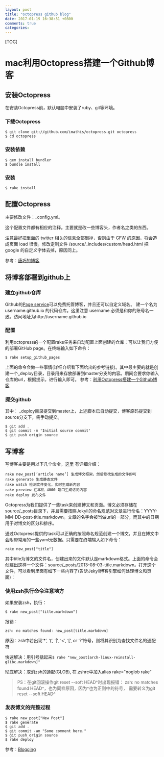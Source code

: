 ```yaml
---
layout: post
title: "octopress github blog"
date: 2017-01-19 16:38:51 +0800
comments: true
categories: 
---
```


[TOC]

# mac利用Octopress搭建一个Github博客

## 安装Octopress
在安装Octopress前，默认电脑中安装了ruby、git等环境。
### 下载Octopress
```
$ git clone git://github.com/imathis/octopress.git octopress
$ cd octopress
```
### 安装依赖
```
$ gem install bundler
$ bundle install
```
### 安装
```
$ rake install
```
## 配置Octopress
主要修改文件：_config.yml。

这个配置文件都有相应的注释。主要就是改一些博客头，作者名之类的东西。

注意最好把里面的 twitter 相关的信息全部删掉，否则由于 GFW 的原因，将会造成页面 load 很慢。修改定制文件 /source/_includes/custom/head.html 把 google 的自定义字体去掉，原因同上。

参考：[唐巧的博客](http://blog.devtang.com/2012/02/10/setup-blog-based-on-github/)
## 将博客部署到github上
### 建立github仓库
Github的[Page service](https://pages.github.com/)可以免费托管博客，并且还可以自定义域名。
建一个名为 username.github.io 的代码仓库。这里注意 username 必须是和你的账号名一致。访问地址为http://username.github.io
### 配置
利用octopress的一个配置rake任务来自动配置上面创建的仓库：可以让我们方便的部署GitHub page。在终端输入如下命令：
```
$ rake setup_github_pages
```

上面的命令会做一些事情(详细介绍看下面给出的参考链接)。其中最主要的就是创建一个_deploy目录，目录用来存放部署到master分支的内容。期间会要求你输入仓库的url，根据提示，进行输入即可。
参考：[利用Octopress搭建一个Github博客](http://justcoding.iteye.com/blog/1954645)
### 提交github
其中：
_deploy目录提交到master上，上述脚本已自动提交，博客原码提交到source分支下，需手动提交。


```
$ git add .
$ git commit -m 'Initial source commit'  
$ git push origin source  
```
## 写博客
写博客主要是用以下几个命令，[这里](http://octopress.org/docs/blogging/) 有详细介绍：

```
rake new_post[‘article name’] 生成博文框架，然后修改生成的文件即可
rake generate 生成静态文件
rake watch 检测文件变化，实时生成新内容
rake preview 在本机 4000 端口生成访问内容
rake deploy 发布文件
```
Octopress为我们提供了一些task来创建博文和页面。博文必须存储在source/_posts目录下，并且需要按照Jekyll的命名规范对文章进行命名：YYYY-MM-DD-post-title.markdown。文章的名字会被当做url的一部分，而其中的日期用于对博文的区分和排序。
 
通过Octopress提供的task可以正确的按照命名规范创建一个博文，并且在博文中会附带常用的一些yaml元数据。只需要在终端输入如下命令：

```
rake new_post["title"]  
```
其中title为博文的文件名，创建出来的文件默认是markdown格式。上面的命令会创建出这样一个文件：source/_posts/2013-08-03-title.markdown。打开这个文件，可以看到里面有如下一些内容了(告诉Jekyll博客引擎如何处理博文和页面)：
### 使用zsh执行命令注意地方
如果安装zsh，执行：
```
$ rake new_post["title.markdown"]
```
报错：
```
zsh: no matches found: new_post[title.markdown]
```

原因：zsh中若出现‘*’, ‘(’, ‘|’, ‘<’, ‘[’, or ‘?’符号，则将其识别为查找文件名的通配符

快速解决：用引号括起来```$ rake "new_post[arch-linux-reinstall-glibc.markdown]"```

彻底解决：取消zsh的通配(GLOB), 在.zshrc中加入alias rake="noglob rake"

> PS：在git回滚操作git reset --soft HEAD^时出现报错： zsh: no matches found HEAD\^，也为同样原因，因为\^也为正则中的符号， 需要转义为git reset --soft HEAD\^

### 发表博文的完整过程

```
$ rake new_post["New Post"]
$ rake generate
$ git add .
$ git commit -am "Some comment here." 
$ git push origin source
$ rake deploy
```
参考：[Blogging](http://octopress.org/docs/blogging/)

